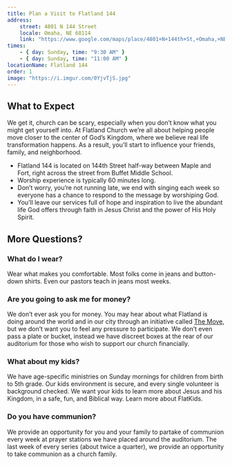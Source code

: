 ```yaml
---
title: Plan a Visit to Flatland 144
address:
    street: 4801 N 144 Street
    locale: Omaha, NE 68114
    link: "https://www.google.com/maps/place/4801+N+144th+St,+Omaha,+NE+68116/data=!4m2!3m1!1s0x8793edc40dfb7771:0x2f8ed43ac33696f?sa=X&ved=2ahUKEwjU0oSjn5zrAhUFWs0KHS2TAaIQ8gEwAHoECGUQAQ"
times:
    - { day: Sunday, time: "9:30 AM" }
    - { day: Sunday, time: "11:00 AM" }
locationName: Flatland 144
order: 1
image: "https://i.imgur.com/0YjvTjS.jpg"
---
```


## What to Expect

We get it, church can be scary, especially when you don’t know what you might get yourself into. At Flatland Church we’re all about helping people move closer to the center of God’s Kingdom, where we believe real life transformation happens. As a result, you’ll start to influence your friends, family, and neighborhood.

- Flatland 144 is located on 144th Street half-way between Maple and Fort, right across the street from Buffet Middle School.
- Worship experience is typically 60 minutes long.
- Don’t worry, you’re not running late, we end with singing each week so everyone has a chance to respond to the message by worshiping God.
- You’ll leave our services full of hope and inspiration to live the abundant life God offers through faith in Jesus Christ and the power of His Holy Spirit.

## More Questions?

### What do I wear?

Wear what makes you comfortable. Most folks come in jeans and button-down shirts. Even our pastors teach in jeans most weeks.

### Are you going to ask me for money?

We don’t ever ask you for money. You may hear about what Flatland is doing around the world and in our city through an initiative called [The Move](/the-move), but we don’t want you to feel any pressure to participate. We don’t even pass a plate or bucket, instead we have discreet boxes at the rear of our auditorium for those who wish to support our church financially.

### What about my kids?

We have age-specific ministries on Sunday mornings for children from birth to 5th grade. Our kids environment is secure, and every single volunteer is background checked. We want your kids to learn more about Jesus and his Kingdom, in a safe, fun, and Biblical way. Learn more about FlatKids.

### Do you have communion?

We provide an opportunity for you and your family to partake of communion every week at prayer stations we have placed around the auditorium. The last week of every series (about twice a quarter), we provide an opportunity to take communion as a church family.
